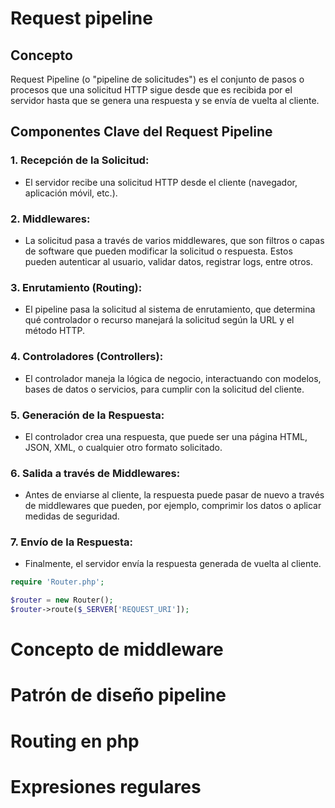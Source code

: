 # Request pipeline
## Concepto

Request Pipeline (o "pipeline de solicitudes") es el conjunto de pasos o procesos que una solicitud HTTP sigue desde que es recibida por el servidor hasta que se genera una respuesta y se envía de vuelta al cliente. 

## Componentes Clave del Request Pipeline

### 1. Recepción de la Solicitud: 
* El servidor recibe una solicitud HTTP desde el cliente (navegador, aplicación móvil, etc.).

### 2. Middlewares: 
* La solicitud pasa a través de varios middlewares, que son filtros o capas de software que pueden modificar la solicitud o respuesta. Estos pueden autenticar al usuario, validar datos, registrar logs, entre otros.

### 3. Enrutamiento (Routing): 
* El pipeline pasa la solicitud al sistema de enrutamiento, que determina qué controlador o recurso manejará la solicitud según la URL y el método HTTP.

### 4. Controladores (Controllers): 
* El controlador maneja la lógica de negocio, interactuando con modelos, bases de datos o servicios, para cumplir con la solicitud del cliente.

### 5. Generación de la Respuesta: 
* El controlador crea una respuesta, que puede ser una página HTML, JSON, XML, o cualquier otro formato solicitado.

### 6. Salida a través de Middlewares: 
* Antes de enviarse al cliente, la respuesta puede pasar de nuevo a través de middlewares que pueden, por ejemplo, comprimir los datos o aplicar medidas de seguridad.

### 7. Envío de la Respuesta: 
* Finalmente, el servidor envía la respuesta generada de vuelta al cliente.

```php
require 'Router.php'; 

$router = new Router(); 
$router->route($_SERVER['REQUEST_URI']); 
```

# Concepto de middleware
# Patrón de diseño pipeline
# Routing en php
# Expresiones regulares


